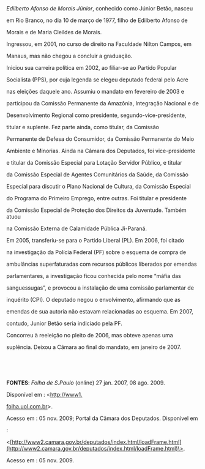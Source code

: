 

               



*Edilberto Afonso de Morais Júnior*, conhecido como Júnior Betão, nasceu

em Rio Branco, no dia 10 de março de 1977, filho de Edilberto Afonso de

Morais e de Maria Cleildes de Morais.



Ingressou, em 2001, no curso de direito na Faculdade Nilton Campos, em

Manaus, mas não chegou a concluir a graduação.



Iniciou sua carreira política em 2002, ao filiar-se ao Partido Popular

Socialista (PPS), por cuja legenda se elegeu deputado federal pelo Acre

nas eleições daquele ano. Assumiu o mandato em fevereiro de 2003 e

participou da Comissão Permanente da Amazônia, Integração Nacional e de

Desenvolvimento Regional como presidente, segundo-vice-presidente,

titular e suplente. Fez parte ainda, como titular, da Comissão

Permanente de Defesa do Consumidor, da Comissão Permanente do Meio

Ambiente e Minorias. Ainda na Câmara dos Deputados, foi vice-presidente

e titular da Comissão Especial para Lotação Servidor Público, e titular

da Comissão Especial de Agentes Comunitários da Saúde, da Comissão

Especial para discutir o Plano Nacional de Cultura, da Comissão Especial

do Programa do Primeiro Emprego, entre outras. Foi titular e presidente

da Comissão Especial de Proteção dos Direitos da Juventude. Também atuou

na Comissão Externa de Calamidade Pública Ji-Paraná.



Em 2005, transferiu-se para o Partido Liberal (PL). Em 2006, foi citado

na investigação da Polícia Federal (PF) sobre o esquema de compra de

ambulâncias superfaturadas com recursos públicos liberados por emendas

parlamentares, a investigação ficou conhecida pelo nome “máfia das

sanguessugas”, e provocou a instalação de uma comissão parlamentar de

inquérito (CPI). O deputado negou o envolvimento, afirmando que as

emendas de sua autoria não estavam relacionadas ao esquema. Em 2007,

contudo, Junior Betão seria indiciado pela PF.



Concorreu à reeleição no pleito de 2006, mas obteve apenas uma

suplência. Deixou a Câmara ao final do mandato, em janeiro de 2007.



 



 



**FONTES**: *Folha de S.Paulo* (online) 27 jan. 2007, 08 ago. 2009.

Disponível em : \<[http://www1.](http://www1.folha.uol.com.br/)

[f](http://www1.folha.uol.com.br/)[o](http://www1.folha.uol.com.br/)[lha.](http://www1.folha.uol.com.br/)[uol.com.br](http://www1.folha.uol.com.br/)\>.

Acesso em : 05 nov. 2009; Portal da Câmara dos Deputados. Disponível em

:

\<[http://www2.camara.gov.br/deputados/index.html/loadFrame.html](http://www2.camara.gov.br/deputados/index.html/loadFrame.html)\>.

Acesso em : 05 nov. 2009.



 

